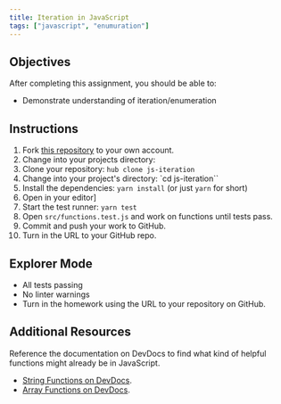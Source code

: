 ```yaml
---
title: Iteration in JavaScript
tags: ["javascript", "enumuration"]
---
```


## Objectives

After completing this assignment, you should be able to:

- Demonstrate understanding of iteration/enumeration

## Instructions

1. Fork [this repository](https://github.com/suncoast-devs/js-iteration) to your
   own account.
2. Change into your projects directory:
3. Clone your repository: `hub clone js-iteration`
4. Change into your project's directory: `cd js-iteration``
5. Install the dependencies: `yarn install` (or just `yarn` for short)
6. Open in your editor]
7. Start the test runner: `yarn test`
8. Open `src/functions.test.js` and work on functions until tests pass.
9. Commit and push your work to GitHub.
10. Turn in the URL to your GitHub repo.

## Explorer Mode

- All tests passing
- No linter warnings
- Turn in the homework using the URL to your repository on GitHub.

## Additional Resources

Reference the documentation on DevDocs to find what kind of helpful functions
might already be in JavaScript.

- [String Functions on DevDocs](https://devdocs.io/javascript/global_objects/string).
- [Array Functions on DevDocs](http://devdocs.io/javascript/global_objects/array).
